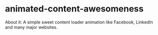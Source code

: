 # animated-content-awesomeness



About it:
A simple sweet content loader animation like Facebook, LinkedIn and many major websites.
